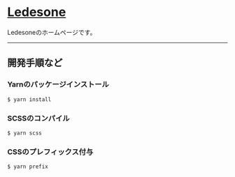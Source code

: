 # [Ledesone](https://ledesone.com)
Ledesoneのホームページです。

--- 

## 開発手順など

### Yarnのパッケージインストール
```
$ yarn install
```

### SCSSのコンパイル
```
$ yarn scss
```

### CSSのプレフィックス付与
```
$ yarn prefix 
```
